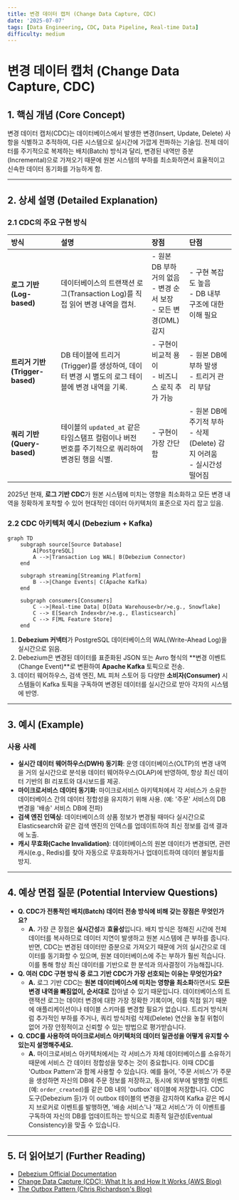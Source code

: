```yaml
---
title: 변경 데이터 캡처 (Change Data Capture, CDC)
date: '2025-07-07'
tags: [Data Engineering, CDC, Data Pipeline, Real-time Data]
difficulty: medium
---
```


# 변경 데이터 캡처 (Change Data Capture, CDC)

## 1. 핵심 개념 (Core Concept)

변경 데이터 캡처(CDC)는 데이터베이스에서 발생한 변경(Insert, Update, Delete) 사항을 식별하고 추적하여, 다른 시스템으로 실시간에 가깝게 전파하는 기술임. 전체 데이터를 주기적으로 복제하는 배치(Batch) 방식과 달리, 변경된 내역만 증분(Incremental)으로 가져오기 때문에 원본 시스템의 부하를 최소화하면서 효율적이고 신속한 데이터 동기화를 가능하게 함.

______________________________________________________________________

## 2. 상세 설명 (Detailed Explanation)

### 2.1 CDC의 주요 구현 방식

| 방식                            | 설명                                                                                             | 장점                                                                  | 단점                                                                       |
| :------------------------------ | :----------------------------------------------------------------------------------------------- | :-------------------------------------------------------------------- | :------------------------------------------------------------------------- |
| **로그 기반 (Log-based)**       | 데이터베이스의 트랜잭션 로그(Transaction Log)를 직접 읽어 변경 내역을 캡처.                      | - 원본 DB 부하 거의 없음<br>- 변경 순서 보장<br>- 모든 변경(DML) 감지 | - 구현 복잡도 높음<br>- DB 내부 구조에 대한 이해 필요                      |
| **트리거 기반 (Trigger-based)** | DB 테이블에 트리거(Trigger)를 생성하여, 데이터 변경 시 별도의 로그 테이블에 변경 내역을 기록.    | - 구현이 비교적 용이<br>- 비즈니스 로직 추가 가능                     | - 원본 DB에 부하 발생<br>- 트리거 관리 부담                                |
| **쿼리 기반 (Query-based)**     | 테이블의 `updated_at` 같은 타임스탬프 컬럼이나 버전 번호를 주기적으로 쿼리하여 변경된 행을 식별. | - 구현이 가장 간단함                                                  | - 원본 DB에 주기적 부하<br>- 삭제(Delete) 감지 어려움<br>- 실시간성 떨어짐 |

2025년 현재, **로그 기반 CDC**가 원본 시스템에 미치는 영향을 최소화하고 모든 변경 내역을 정확하게 포착할 수 있어 현대적인 데이터 아키텍처의 표준으로 자리 잡고 있음.

### 2.2 CDC 아키텍처 예시 (Debezium + Kafka)

```mermaid
graph TD
    subgraph source[Source Database]
        A[PostgreSQL]
        A -->|Transaction Log WAL| B(Debezium Connector)
    end

    subgraph streaming[Streaming Platform]
        B -->|Change Events| C(Apache Kafka)
    end

    subgraph consumers[Consumers]
        C -->|Real-time Data| D[Data Warehouse<br/>e.g., Snowflake]
        C --> E[Search Index<br/>e.g., Elasticsearch]
        C --> F[ML Feature Store]
    end
```

1. **Debezium 커넥터**가 PostgreSQL 데이터베이스의 WAL(Write-Ahead Log)을 실시간으로 읽음.
1. Debezium은 변경된 데이터를 표준화된 JSON 또는 Avro 형식의 \*\*변경 이벤트(Change Event)\*\*로 변환하여 **Apache Kafka** 토픽으로 전송.
1. 데이터 웨어하우스, 검색 엔진, ML 피처 스토어 등 다양한 **소비자(Consumer)** 시스템들이 Kafka 토픽을 구독하여 변경된 데이터를 실시간으로 받아 각자의 시스템에 반영.

______________________________________________________________________

## 3. 예시 (Example)

### 사용 사례

- **실시간 데이터 웨어하우스(DWH) 동기화**: 운영 데이터베이스(OLTP)의 변경 내역을 거의 실시간으로 분석용 데이터 웨어하우스(OLAP)에 반영하여, 항상 최신 데이터 기반의 BI 리포트와 대시보드를 제공.
- **마이크로서비스 데이터 동기화**: 마이크로서비스 아키텍처에서 각 서비스가 소유한 데이터베이스 간의 데이터 정합성을 유지하기 위해 사용. (예: '주문' 서비스의 DB 변경을 '배송' 서비스 DB에 전파)
- **검색 엔진 인덱싱**: 데이터베이스의 상품 정보가 변경될 때마다 실시간으로 Elasticsearch와 같은 검색 엔진의 인덱스를 업데이트하여 최신 정보를 검색 결과에 노출.
- **캐시 무효화(Cache Invalidation)**: 데이터베이스의 원본 데이터가 변경되면, 관련 캐시(e.g., Redis)를 찾아 자동으로 무효화하거나 업데이트하여 데이터 불일치를 방지.

______________________________________________________________________

## 4. 예상 면접 질문 (Potential Interview Questions)

- **Q. CDC가 전통적인 배치(Batch) 데이터 전송 방식에 비해 갖는 장점은 무엇인가요?**
  - **A.** 가장 큰 장점은 **실시간성**과 **효율성**입니다. 배치 방식은 정해진 시간에 전체 데이터를 복사하므로 데이터 지연이 발생하고 원본 시스템에 큰 부하를 줍니다. 반면, CDC는 변경된 데이터만 증분으로 가져오기 때문에 거의 실시간으로 데이터를 동기화할 수 있으며, 원본 데이터베이스에 주는 부하가 훨씬 적습니다. 이를 통해 항상 최신 데이터를 기반으로 한 분석과 의사결정이 가능해집니다.
- **Q. 여러 CDC 구현 방식 중 로그 기반 CDC가 가장 선호되는 이유는 무엇인가요?**
  - **A.** 로그 기반 CDC는 **원본 데이터베이스에 미치는 영향을 최소화**하면서도 **모든 변경 내역을 빠짐없이, 순서대로** 잡아낼 수 있기 때문입니다. 데이터베이스의 트랜잭션 로그는 데이터 변경에 대한 가장 정확한 기록이며, 이를 직접 읽기 때문에 애플리케이션이나 테이블 스키마를 변경할 필요가 없습니다. 트리거 방식처럼 추가적인 부하를 주거나, 쿼리 방식처럼 삭제(Delete) 연산을 놓칠 위험이 없어 가장 안정적이고 신뢰할 수 있는 방법으로 평가받습니다.
- **Q. CDC를 사용하여 마이크로서비스 아키텍처의 데이터 일관성을 어떻게 유지할 수 있는지 설명해주세요.**
  - **A.** 마이크로서비스 아키텍처에서는 각 서비스가 자체 데이터베이스를 소유하기 때문에 서비스 간 데이터 정합성을 맞추는 것이 중요합니다. 이때 CDC를 'Outbox Pattern'과 함께 사용할 수 있습니다. 예를 들어, '주문 서비스'가 주문을 생성하면 자신의 DB에 주문 정보를 저장하고, 동시에 외부에 발행할 이벤트(예: `order_created`)를 같은 DB 내의 'outbox' 테이블에 저장합니다. CDC 도구(Debezium 등)가 이 outbox 테이블의 변경을 감지하여 Kafka 같은 메시지 브로커로 이벤트를 발행하면, '배송 서비스'나 '재고 서비스'가 이 이벤트를 구독하여 자신의 DB를 업데이트하는 방식으로 최종적 일관성(Eventual Consistency)을 맞출 수 있습니다.

______________________________________________________________________

## 5. 더 읽어보기 (Further Reading)

- [Debezium Official Documentation](https://debezium.io/documentation/reference/stable/)
- [Change Data Capture (CDC): What It Is and How It Works (AWS Blog)](https://aws.amazon.com/blogs/database/change-data-capture-cdc-what-it-is-and-how-it-works/)
- [The Outbox Pattern (Chris Richardson's Blog)](https://microservices.io/patterns/data/transactional-outbox.html)
